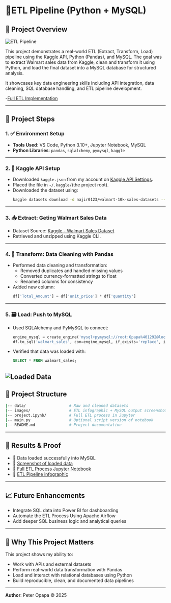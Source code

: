 # 🛒ETL Pipeline (Python + MySQL)

## 🚀 Project Overview

![ETL Pipeline](https://github.com/Peter-Opapa/python_sql_project/blob/main/ETL_pipeline_layout.png) 

This project demonstrates a real-world ETL (Extract, Transform, Load) pipeline using the Kaggle API, Python (Pandas), and MySQL.
The goal was to extract Walmart sales data from Kaggle, clean and transform it using Python, and load the final dataset into a MySQL database for structured analysis.

It showcases key data engineering skills including API integration, data cleaning, SQL database handling, and ETL pipeline development.

-[Full ETL Implementation](https://github.com/Peter-Opapa/python_sql_project/blob/main/project.ipynb)

---

## 🧱 Project Steps

### 1. ✅ Environment Setup
- **Tools Used**: VS Code, Python 3.10+, Jupyter Notebook, MySQL
- **Python Libraries**: `pandas`, `sqlalchemy`, `pymysql`, `kaggle`

---

### 2. 🔐 Kaggle API Setup
- Downloaded `kaggle.json` from my account on [Kaggle API Settings](https://www.kaggle.com).
- Placed the file in `~/.kaggle/`(the project root).
- Downloaded the dataset using:
  ```bash
  kaggle datasets download -d najir0123/walmart-10k-sales-datasets --unzip
  ```

---

### 3. 📥 Extract: Geting Walmart Sales Data
- Dataset Source: [Kaggle - Walmart Sales Dataset](https://www.kaggle.com/datasets/najir0123/walmart-10k-sales-datasets)
- Retrieved and unzipped using Kaggle CLI.

---

### 4. 🧹 Transform: Data Cleaning with Pandas
- Performed data cleaning and transformation:
  - Removed duplicates and handled missing values
  - Converted currency-formatted strings to float
  - Renamed columns for consistency
- Added new column:
  ```python
  df['Total_Amount'] = df['unit_price'] * df['quantity']
  ```

---

### 5. 🗃️ Load: Push to MySQL
- Used SQLAlchemy and PyMySQL to connect:
  ```python
  engine_mysql = create_engine('mysql+pymysql://root:Opapa%401292@localhost:3306/walmart_db')
  df.to_sql('walmart_sales', con=engine_mysql, if_exists='replace', index=False)
  ```
- Verified that data was loaded with:
  ```sql
  SELECT * FROM walmart_sales;
  ```
![Loaded Data](https://github.com/Peter-Opapa/python_sql_project/blob/main/loaded_data.jpg)
---

## 📁 Project Structure

```bash
|-- data/                   # Raw and cleaned datasets
|-- images/                 # ETL infographic + MySQL output screenshot
|-- project.ipynb/          # Full ETL process in Jupyter
|-- main.py                 # Optional script version of notebook
|-- README.md               # Project documentation
```

---

## 📌 Results & Proof

- 💾 Data loaded successfully into MySQL
- 🧾 [Screenshot of loaded data](https://github.com/Peter-Opapa/python_sql_project/blob/main/loaded_data.jpg)
- 🔄 [Full ETL Process Jupyter Notebook](https://github.com/Peter-Opapa/python_sql_project/blob/main/project.ipynb)
- 🔄 [ETL Pipeline infographic](https://github.com/Peter-Opapa/python_sql_project/blob/main/ETL_pipeline_layout.png)

---

## 📈 Future Enhancements

- Integrate SQL data into Power BI for dashboarding
- Automate the ETL Process Using Apache Airflow
- Add deeper SQL business logic and analytical queries

---

## 💼 Why This Project Matters

This project shows my ability to:
- Work with APIs and external datasets
- Perform real-world data transformation with Pandas
- Load and interact with relational databases using Python
- Build reproducible, clean, and documented data pipelines

---
**Author**: Peter Opapa © 2025
